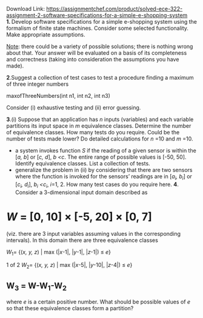 Download Link: https://assignmentchef.com/product/solved-ece-322-assignment-2-software-specifications-for-a-simple-e-shopping-system
<br>
<strong>1. </strong>Develop software specifications for a simple e-shopping system using the formalism of finite state machines. Consider some selected functionality. Make appropriate assumptions.

<u>Note</u>: there could be a variety of possible solutions; there is nothing wrong about that.  Your answer will be evaluated on a basis of its completeness and correctness (taking into consideration the assumptions you have made).

<em> </em><strong>2</strong>.Suggest a collection of test cases to test a procedure finding a maximum of three integer numbers

maxofThreeNumbers(int n1, int n2, int n3)

Consider (i) exhaustive testing and (ii) error guessing.

<strong>3</strong>.(i) Suppose that an application has <em>n</em> inputs (variables) and each variable partitions its input space in <em>m</em> equivalence classes. Determine the number of equivalence classes. How many tests do you require. Could be the number of tests made lower? Do detailed calculations for <em>n </em>=10 and <em>m</em> =10.

<ul>

 <li>a system invokes function <em>S</em> if the reading of a given sensor is within the [<em>a, b</em>] or [<em>c, d</em>], <em>b &lt;c</em>. The entire range of possible values is [-50, 50]. Identify equivalence classes. List a collection of tests.</li>

 <li>generalize the problem in (ii) by considering that there are two sensors where the function is invoked for the sensors’ readings are in [<em>a<sub>i</sub>, b<sub>i</sub></em>] or [<em>c<sub>i</sub>, d<sub>i</sub></em>], <em>b<sub>i</sub> &lt;c<sub>i</sub></em>, <em>i</em>=1, 2. How many test cases do you require here.                                                                                          <strong>4</strong>. Consider a 3-dimensional input domain described as</li>

</ul>

<h1><em>W</em> = [0, 10] × [-5, 20] × [0, 7]</h1>

(viz. there are 3 input variables assuming values in the corresponding intervals). In this domain there are three equivalence classes

<em>W</em><sub>1</sub>= {(<em>x, y, z</em>) | max (|<em>x</em>-1|, |<em>y</em>-1|, |<em>z</em>-1|) ≤ <em>e</em>}

1 of 2 <em>W</em><sub>2</sub>= {(<em>x, y, z</em>) | max (|<em>x</em>-5|, |<em>y</em>-10|, |<em>z</em>-4|) ≤ <em>e</em>}

<h2>W<sub>3</sub> = W-W<sub>1</sub>-W<sub>2</sub></h2>

where <em>e</em> is a certain positive number. What should be possible values of <em>e</em> so that these equivalence classes form a partition?





